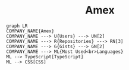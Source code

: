 <h1 align="center">Amex</h1>

```mermaid
graph LR
COMPANY_NAME{Amex}
COMPANY_NAME ---> U{Users} ---> UN[2]
COMPANY_NAME ---> R{Repositories} ---> RN[3]
COMPANY_NAME ---> G{Gists} ---> GN[2]
COMPANY_NAME ---> ML{Most Used<br>Languages}
ML --> TypeScript[TypeScript]
ML --> CSS[CSS]
```
